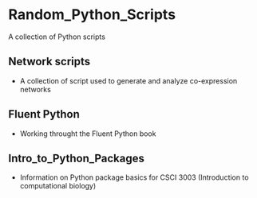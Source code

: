 # Random_Python_Scripts
A collection of Python scripts

## Network scripts
* A collection of script used to generate and analyze co-expression networks

## Fluent Python
* Working throught the Fluent Python book

## Intro_to_Python_Packages
* Information on Python package basics for CSCI 3003 (Introduction to computational biology)
